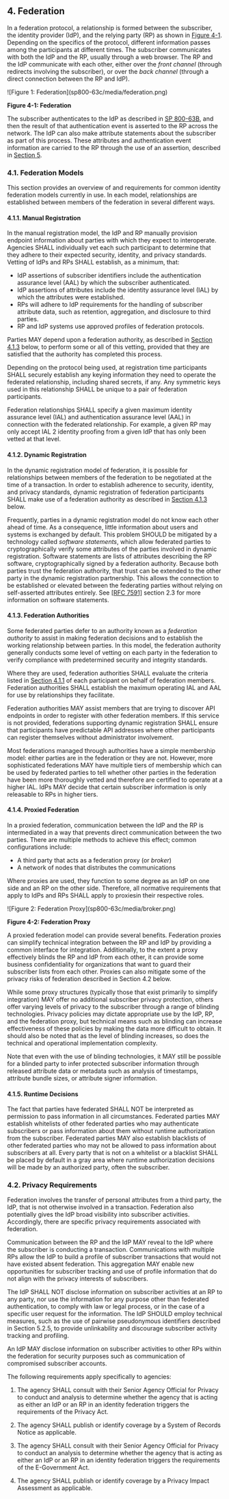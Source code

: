<a name="sec4"></a>

## 4. Federation

In a federation protocol, a relationship is formed between the subscriber, the identity provider (IdP), and the relying party (RP) as shown in [Figure 4-1](#63cSec4-Figure1). Depending on the specifics of the protocol, different information passes among the participants at different times. The subscriber communicates with both the IdP and the RP, usually through a web browser. The RP and the IdP communicate with each other, either over the *front channel* (through redirects involving the subscriber), or over the *back channel* (through a direct connection between the RP and IdP).

<a name="63cSec4-Figure1"></a>

<div class="text-center" markdown="1">
![Figure 1: Federation](sp800-63c/media/federation.png)

**Figure 4-1: Federation**

</div>

The subscriber authenticates to the IdP as described in [SP 800-63B](sp800-63b.html), and then the result of that authentication event is asserted to the RP across the network. The IdP can also make attribute statements about the subscriber as part of this process. These attributes and authentication event information are carried to the RP through the use of an assertion, described in [Section 5](#sec5).

### 4.1. Federation Models

This section provides an overview of and requirements for common identity federation models currently in use. In each model, relationships are established between members of the federation in several different ways.

#### <a name="manual-registration"></a> 4.1.1. Manual Registration

In the manual registration model, the IdP and RP manually provision endpoint information about parties with which they expect to interoperate. Agencies SHALL individually vet each such participant to determine that they adhere to their expected security, identity, and privacy standards. Vetting of IdPs and RPs SHALL establish, as a minimum, that:

* IdP assertions of subscriber identifiers include the authentication assurance level (AAL) by which the subscriber authenticated.
* IdP assertions of attributes include the identity assurance level (IAL) by which the attributes were established.
* RPs will adhere to IdP requirements for the handling of subscriber attribute data, such as retention, aggregation, and disclosure to third parties.
* RP and IdP systems use approved profiles of federation protocols.

Parties MAY depend upon a federation authority, as described in [Section 4.1.3](#authorities) below, to perform some or all of this vetting, provided that they are satisfied that the authority has completed this process.

Depending on the protocol being used, at registration time participants SHALL securely establish any keying information they need to operate the federated relationship, including shared secrets, if any. Any symmetric keys used in this relationship SHALL be unique to a pair of federation participants.

Federation relationships SHALL specify a given maximum identity assurance level (IAL) and authentication assurance level (AAL) in connection with the federated relationship. For example, a given RP may only accept IAL 2 identity proofing from a given IdP that has only been vetted at that level.

#### <a name="dynamic-registration"></a> 4.1.2. Dynamic Registration

In the dynamic registration model of federation, it is possible for relationships between members of the federation to be negotiated at the time of a transaction. In order to establish adherence to security, identity, and privacy standards, dynamic registration of federation participants SHALL make use of a federation authority as described in [Section 4.1.3](#authorities) below.

Frequently, parties in a dynamic registration model do not know each other ahead of time. As a consequence, little information about users and systems is exchanged by default. This problem SHOULD be mitigated by a technology called *software statements*, which allow federated parties to cryptographically verify some attributes of the parties involved in dynamic registration. Software statements are lists of attributes describing the RP software, cryptographically signed by a federation authority. Because both parties trust the federation authority, that trust can be extended to the other party in the dynamic registration partnership.  This allows the connection to be established or elevated between the federating parties without relying on self-asserted attributes entirely. See [[RFC 7591]](#RFC7591) section 2.3 for more information on software statements.

#### <a name="authorities"></a> 4.1.3. Federation Authorities

Some federated parties defer to an authority known as a *federation authority* to assist in making federation decisions and to establish the working relationship between parties. In this model, the federation authority generally conducts some level of vetting on each party in the federation to verify compliance with predetermined security and integrity standards.

Where they are used, federation authorities SHALL evaluate the criteria listed in [Section 4.1.1](#manual-registration) of each participant on behalf of federation members. Federation authorities SHALL establish the maximum operating IAL and AAL for use by relationships they facilitate.

Federation authorities MAY assist members that are trying to discover API endpoints in order to register with other federation members. If this service is not provided, federations supporting dynamic registration SHALL ensure that participants have predictable API addresses where other participants can register themselves without administrator involvement.

Most federations managed through authorities have a simple membership model: either parties are in the federation or they are not. However, more sophisticated federations MAY have multiple tiers of membership which can be used by federated parties to tell whether other parties in the federation have been more thoroughly vetted and therefore are certified to operate at a higher IAL. IdPs MAY decide that certain subscriber information is only releasable to RPs in higher tiers.

#### 4.1.4. Proxied Federation

In a proxied federation, communication between the IdP and the RP is intermediated in a way that prevents direct communication between the two parties. There are multiple methods to achieve this effect; common configurations include:
* A third party that acts as a federation proxy (or *broker*)
* A network of nodes that distributes the communications

Where proxies are used, they function to some degree as an IdP on one side and an RP on the other side. Therefore, all normative requirements that apply to IdPs and RPs SHALL apply to proxiesin their respective roles.

<a name="63cSec4-Figure1"></a>

<div class="text-center" markdown="1">
![Figure 2: Federation Proxy](sp800-63c/media/broker.png)

**Figure 4-2: Federation Proxy**
</div>

A proxied federation model can provide several benefits. Federation proxies can simplify technical integration between the RP and IdP by providing a common interface for integration. Additionally, to the extent a proxy effectively blinds the RP and IdP from each other, it can provide some business confidentiality for organizations that want to guard their subscriber lists from each other. Proxies can also mitigate some of the privacy risks of federation described in Section 4.2 below. 

While some proxy structures (typically those that exist primarily to simplify integration) MAY offer no additional subscriber privacy protection, others offer varying levels of privacy to the subscriber through a range of blinding technologies. Privacy policies may dictate appropriate use by the IdP, RP, and the federation proxy, but technical means such as blinding can increase effectiveness of these policies by making the data more difficult to obtain. It should also be noted that as the level of blinding increases, so does the technical and operational implementation complexity.

Note that even with the use of blinding technologies, it MAY still be possible for a blinded party to infer protected subscriber information through released attribute data or metadata such as analysis of timestamps, attribute bundle sizes, or attribute signer information.
 
#### 4.1.5. <a name="runtime-decisions"></a>Runtime Decisions

The fact that parties have federated SHALL NOT be interpreted as permission to pass information in all circumstances. Federated parties MAY establish whitelists of other federated parties who may authenticate subscribers or pass information about them without runtime authorization from the subscriber. Federated parties MAY also establish blacklists of other federated parties who may not be allowed to pass information about subscribers at all. Every party that is not on a whitelist or a blacklist SHALL be placed by default in a gray area where runtime authorization decisions will be made by an authorized party, often the subscriber.

### 4.2. Privacy Requirements

Federation involves the transfer of personal attributes from a third party, the IdP, that is not otherwise involved in a transaction. Federation also potentially gives the IdP broad visibility into subscriber activities. Accordingly, there are specific privacy requirements associated with federation. 

Communication between the RP and the IdP MAY reveal to the IdP where the subscriber is conducting a transaction. Communications with multiple RPs allow the IdP to build a profile of subscriber transactions that would not have existed absent federation. This aggregation MAY enable new opportunities for subscriber tracking and use of profile information that do not align with the privacy interests of subscribers. 

The IdP SHALL NOT disclose information on subscriber activities at an RP to any party, nor use the information for any purpose other than federated authentication, to comply with law or legal process, or in the case of a specific user request for the information. The IdP SHOULD employ technical measures, such as the use of pairwise pseudonymous identifiers described in Section 5.2.5, to provide unlinkability and discourage subscriber activity tracking and profiling.

An IdP MAY disclose information on subscriber activities to other RPs within the federation for security purposes such as communication of compromised subscriber accounts.

The following requirements apply specifically to agencies:

1.  The agency SHALL consult with their Senior Agency Official for Privacy to conduct and analysis to determine whether the agency that is acting as either an IdP or an RP in an identity federation triggers the requirements of the Privacy Act.

2. The agency SHALL publish or identify coverage by a System of Records Notice as applicable.

3. The agency SHALL consult with their Senior Agency Official for Privacy to conduct an analysis to determine whether the agency that is acting as either an IdP or an RP in an identity federation triggers the requirements of the E-Government Act.

4. The agency SHALL publish or identify coverage by a Privacy Impact Assessment as applicable.

